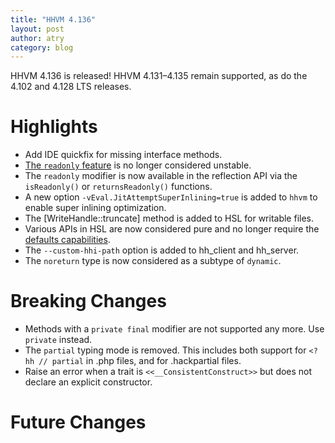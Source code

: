 ```yaml
---
title: "HHVM 4.136"
layout: post
author: atry
category: blog
---
```


HHVM 4.136 is released! HHVM 4.131&ndash;4.135 remain supported, as do the 4.102 and 4.128 LTS releases.

# Highlights

- Add IDE quickfix for missing interface methods.
- [The `readonly` feature](https://docs.hhvm.com/hack/readonly/introduction) is no longer considered unstable.
- The `readonly` modifier is now available in the reflection API via the `isReadonly()` or `returnsReadonly()` functions.
- A new option `-vEval.JitAttemptSuperInlining=true` is added to `hhvm` to enable super inlining optimization.
- The [WriteHandle::truncate] method is added to HSL for writable files.
- Various APIs in HSL are now considered pure and no longer require the [defaults capabilities](https://docs.hhvm.com/hack/contexts-and-capabilities/introduction).
- The `--custom-hhi-path` option is added to hh_client and hh_server.
- The `noreturn` type is now considered as a subtype of `dynamic`.

# Breaking Changes

- Methods with a `private final` modifier are not supported any more. Use `private` instead.
- The `partial` typing mode is removed. This includes both support for `<?hh // partial` in .php files, and for .hackpartial files.
- Raise an error when a trait is `<<__ConsistentConstruct>>` but does not declare an explicit constructor.

# Future Changes


